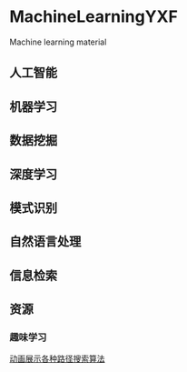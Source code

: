 # MachineLearningYXF
Machine learning material

## 人工智能  
## 机器学习  
## 数据挖掘 
## 深度学习  
## 模式识别  
## 自然语言处理  
## 信息检索
## 资源  
### 趣味学习     
[动画展示各种路径搜索算法](http://www.webhek.com/pathfinding)